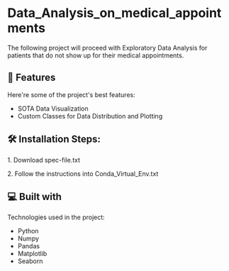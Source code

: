 # Data_Analysis_on_medical_appointments
 
<p id="description">The following project will proceed with Exploratory Data Analysis for patients that do not show up for their medical appointments.</p>
    
<h2>🧐 Features</h2>

Here're some of the project's best features:

*   SOTA Data Visualization 
*   Custom Classes for Data Distribution and Plotting

<h2>🛠️ Installation Steps:</h2>

<p>1. Download spec-file.txt</p>

<p>2. Follow the instructions into Conda_Virtual_Env.txt</p>

  
  
<h2>💻 Built with</h2>

Technologies used in the project:

*   Python
*   Numpy
*   Pandas
*   Matplotlib
*   Seaborn
